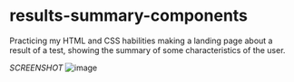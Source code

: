 # results-summary-components
Practicing my HTML and CSS habilities making a landing page about a result of a test, showing the summary of some characteristics of the user.

*SCREENSHOT*
![image](https://github.com/lohhan/results-summary-components/assets/110141875/b4a65312-b652-42b1-b8dd-91472ceb5f93)

